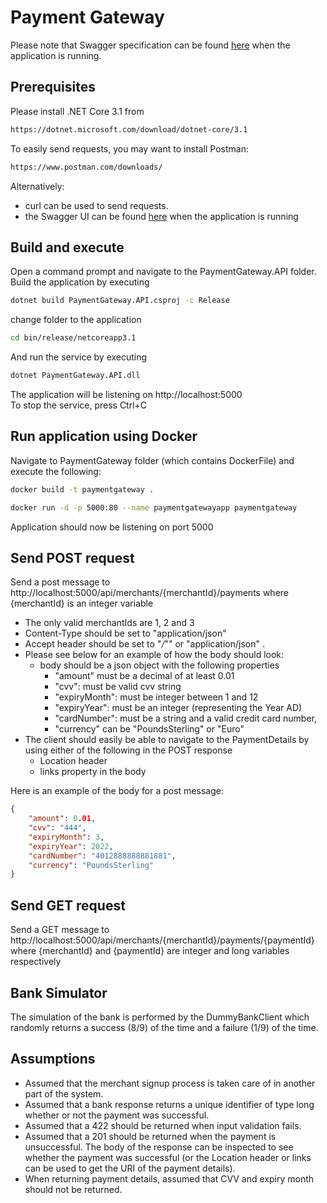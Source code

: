 # Payment Gateway

Please note that Swagger specification can be found [here](http://localhost:5000/swagger/PaymentGatewayOpenApiSpecification/swagger.json) when the application is running.

## Prerequisites
Please install .NET Core 3.1 from 
```bash
https://dotnet.microsoft.com/download/dotnet-core/3.1
```
To easily send requests, you may want to install Postman:
```bash
https://www.postman.com/downloads/
```
Alternatively: 
* curl can be used to send requests.
* the Swagger UI can be found [here](http://localhost:5000/swagger/index.html) when the application is running 

## Build and execute
Open a command prompt and navigate to the PaymentGateway.API folder. Build the application by executing
```bash
dotnet build PaymentGateway.API.csproj -c Release
```
change folder to the application
```bash
cd bin/release/netcoreapp3.1
```
And run the service  by executing
```bash
dotnet PaymentGateway.API.dll
```
The application will be listening on http://localhost:5000  
To stop the service, press Ctrl+C

## Run application using Docker
Navigate to PaymentGateway folder (which contains DockerFile) and execute the following:
```bash
docker build -t paymentgateway .
```
```bash
docker run -d -p 5000:80 --name paymentgatewayapp paymentgateway
```
Application should now be listening on port 5000

## Send POST request  
Send a post message to http://localhost:5000/api/merchants/{merchantId}/payments where {merchantId} is an integer variable
* The only valid merchantIds are 1, 2 and 3
* Content-Type should be set to "application/json"
* Accept header should be set to "*/*"" or "application/json" .
* Please see below for an example of how the body should look:
  * body should be a json object with the following properties
    * "amount" must be a decimal of at least 0.01
    * "cvv": must be valid cvv string
    * "expiryMonth": must be integer between 1 and 12
    * "expiryYear": must be an integer (representing the Year AD)
    * "cardNumber": must be a string and a valid credit card number,
    * "currency" can be "PoundsSterling" or "Euro"
* The client should easily be able to navigate to the PaymentDetails by using either of the following in the POST response
  * Location header
  * links property in the body
  
Here is an example of the body for a post message:
```json
{
    "amount": 0.01,
    "cvv": "444",
    "expiryMonth": 3,
    "expiryYear": 2022,
    "cardNumber": "4012888888881881",
    "currency": "PoundsSterling"
}
```

## Send GET request
Send a GET message to http://localhost:5000/api/merchants/{merchantId}/payments/{paymentId} where {merchantId} and {paymentId} are integer and long variables respectively

## Bank Simulator
The simulation of the bank is performed by the DummyBankClient which randomly returns a success (8/9) of the time and a failure (1/9) of the time.

## Assumptions
* Assumed that the merchant signup process is taken care of in another part of the system. 
* Assumed that a bank response returns a unique identifier of type long whether or not the payment was successful.
* Assumed that a 422 should be returned when input validation fails.
* Assumed that a 201 should be returned when the payment is unsuccessful. The body of the response can be inspected to see whether the payment was successful (or the Location header or links can be used to get the URI of the payment details).
* When returning payment details, assumed that CVV and expiry month should not be returned.
